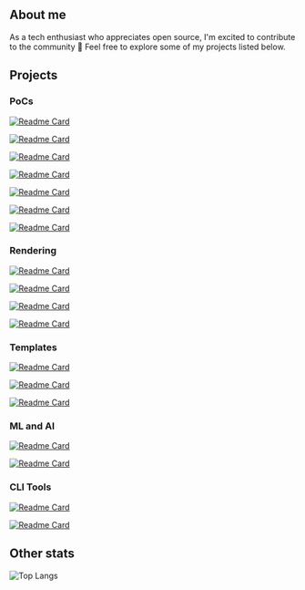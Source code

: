 ## About me

As a tech enthusiast who appreciates open source, I'm excited to contribute to the community 🚀
Feel free to explore some of my projects listed below. 

## Projects

### PoCs

[![Readme Card](https://github-readme-stats.vercel.app/api/pin/?username=MGTheTrain&repo=ml-ops-poc)](https://github.com/MGTheTrain/ml-ops-poc)

[![Readme Card](https://github-readme-stats.vercel.app/api/pin/?username=MGTheTrain&repo=gitops-poc)](https://github.com/MGTheTrain/gitops-poc)

[![Readme Card](https://github-readme-stats.vercel.app/api/pin/?username=MGTheTrain&repo=terraform-provider-mgtt)](https://github.com/MGTheTrain/terraform-provider-mgtt)

[![Readme Card](https://github-readme-stats.vercel.app/api/pin/?username=MGTheTrain&repo=iam-with-auth0-poc)](https://github.com/MGTheTrain/iam-with-auth0-poc)

[![Readme Card](https://github-readme-stats.vercel.app/api/pin/?username=MGTheTrain&repo=eda-with-nats-poc)](https://github.com/MGTheTrain/eda-with-nats-poc)

[![Readme Card](https://github-readme-stats.vercel.app/api/pin/?username=MGTheTrain&repo=logging-monitoring-and-tracing-poc)](https://github.com/MGTheTrain/logging-monitoring-and-tracing-poc)

[![Readme Card](https://github-readme-stats.vercel.app/api/pin/?username=MGTheTrain&repo=wasm-poc)](https://github.com/MGTheTrain/wasm-poc)

### Rendering

[![Readme Card](https://github-readme-stats.vercel.app/api/pin/?username=MGTheTrain&repo=cpp-opengl-renderer)](https://github.com/MGTheTrain/cpp-opengl-renderer)

[![Readme Card](https://github-readme-stats.vercel.app/api/pin/?username=MGTheTrain&repo=cpp-sample-bindings)](https://github.com/MGTheTrain/cpp-sample-bindings)

[![Readme Card](https://github-readme-stats.vercel.app/api/pin/?username=MGTheTrain&repo=swift-metal-renderer)](https://github.com/MGTheTrain/swift-metal-renderer)

[![Readme Card](https://github-readme-stats.vercel.app/api/pin/?username=MGTheTrain&repo=swift-ar-with-reality-kit)](https://github.com/MGTheTrain/swift-ar-with-reality-kit)

### Templates

[![Readme Card](https://github-readme-stats.vercel.app/api/pin/?username=MGTheTrain&repo=dotnet-ddd-cqrs-web-api-starter)](https://github.com/MGTheTrain/dotnet-ddd-cqrs-web-api-starter)

[![Readme Card](https://github-readme-stats.vercel.app/api/pin/?username=MGTheTrain&repo=dotnet-ddd-web-api-starter)](https://github.com/MGTheTrain/dotnet-ddd-web-api-starter)

[![Readme Card](https://github-readme-stats.vercel.app/api/pin/?username=MGTheTrain&repo=python-machine-learning-starter)](https://github.com/MGTheTrain/python-machine-learning-starter)

### ML and AI

[![Readme Card](https://github-readme-stats.vercel.app/api/pin/?username=MGTheTrain&repo=python-sample-apps-with-AIaaS-apis)](https://github.com/MGTheTrain/python-sample-apps-with-AIaaS-apis)

[![Readme Card](https://github-readme-stats.vercel.app/api/pin/?username=MGTheTrain&repo=python-sample-apps-with-transformers)](https://github.com/MGTheTrain/python-sample-apps-with-transformers)

### CLI Tools

[![Readme Card](https://github-readme-stats.vercel.app/api/pin/?username=MGTheTrain&repo=rust-azure-blob-storage-handler)](https://github.com/MGTheTrain/rust-azure-blob-storage-handler)

[![Readme Card](https://github-readme-stats.vercel.app/api/pin/?username=MGTheTrain&repo=rust-aws-s3-bucket-handler)](https://github.com/MGTheTrain/rust-aws-s3-bucket-handler)

## Other stats

![Top Langs](https://github-readme-stats.vercel.app/api/top-langs/?username=MGTheTrain&layout=compact)